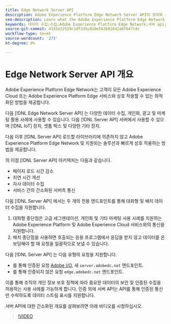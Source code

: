 ```yaml
---
title: Edge Network Server API
description: Adobe Experience Platform Edge Network Server API의 정의와 사용 방법을 알아봅니다.
seo-description: Learn what the Adobe Experience Platform Edge Network Server API is and how you can use it.
keywords: 데이터 수집;수집;Adobe Experience Platform Edge Network;서버 api;
source-git-commit: 4145e22519c1df2d5c010e563b81642a6f647cdc
workflow-type: tm+mt
source-wordcount: '273'
ht-degree: 0%

---
```



# Edge Network Server API 개요

Adobe Experience Platform Edge Network는 고객이 모든 Adobe Experience Cloud 또는 Adobe Experience Platform Edge 서비스와 상호 작용할 수 있는 최적화된 방법을 제공합니다.

다음 [!DNL Edge Network Server API] 는 다양한 데이터 수집, 개인화, 광고 및 마케팅 활용 사례에 사용할 수 있습니다. 다음 [!DNL Server API] 서버에서 사용할 수 있으며 [!DNL IoT] 장치, 셋톱 박스 및 다양한 기타 장치.

다음 이후 [!DNL Server API] 로드할 라이브러리에 의존하지 않고 Adobe Experience Platform Edge Network 및 지원되는 솔루션과 빠르게 상호 작용하는 방법을 제공합니다.

의 이점 [!DNL Server API] 아키텍처는 다음과 같습니다.

* 페이지 로드 시간 감소
* 지연 시간 개선
* 자사 데이터 수집
* 서비스 간의 간소화된 서버측 통신

다음 [!DNL Server API] 에서는 두 개의 전용 엔드포인트를 통해 대화형 및 배치 데이터 수집을 지원합니다.

1. 대화형 종단점은 고급 세그멘테이션, 개인화 및 기타 마케팅 사용 사례를 지원하는 Adobe Experience Platform 및 Adobe Experience Cloud 서비스와의 통신을 지원합니다.
2. 배치 종단점을 사용하면 호출되는 응용 프로그램에서 응답을 받지 않고 데이터를 온보딩해야 할 때 요청을 일괄적으로 보낼 수 있습니다.

다음 [!DNL Server API] 는 다음 유형의 요청을 지원합니다.

* 를 통해 인증된 요청 [Adobe I/O](https://developer.adobe.com/), 새 `server.adobedc.net` 엔드포인트.
* 를 통해 인증되지 않은 요청 `edge.adobedc.net` 엔드포인트.

이를 통해 조직의 개인 정보 보호 정책에 따라 중요한 데이터의 보안 및 인증된 수집을 허용하는 사용 사례를 가능하게 합니다. 인증 외에 서버 API는 API를 통해 인증된 통신만 수락하도록 데이터 스트림 표시를 지원합니다.

서버 API에 대한 간소화된 개요를 살펴보려면 아래 비디오를 시청하십시오.

>[!VIDEO](https://video.tv.adobe.com/v/341448/)